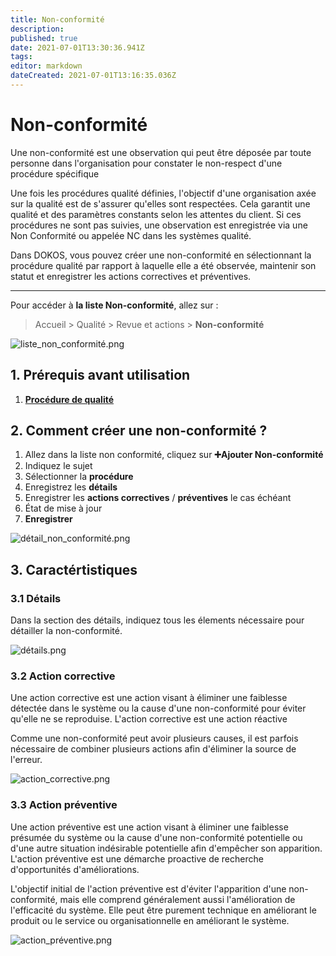 ```yaml
---
title: Non-conformité
description: 
published: true
date: 2021-07-01T13:30:36.941Z
tags: 
editor: markdown
dateCreated: 2021-07-01T13:16:35.036Z
---
```


# Non-conformité

Une non-conformité est une observation qui peut être déposée par toute personne dans l'organisation pour constater le non-respect d'une procédure spécifique

Une fois les procédures qualité définies, l'objectif d'une organisation axée sur la qualité est de s'assurer qu'elles sont respectées. Cela garantit une qualité et des paramètres constants selon les attentes du client. Si ces procédures ne sont pas suivies, une observation est enregistrée via une Non Conformité ou appelée NC dans les systèmes qualité.

Dans DOKOS, vous pouvez créer une non-conformité en sélectionnant la procédure qualité par rapport à laquelle elle a été observée, maintenir son statut et enregistrer les actions correctives et préventives.

---

Pour accéder à **la liste Non-conformité**, allez sur :

> Accueil > Qualité > Revue et actions > **Non-conformité**

![liste_non_conformité.png](/quality/non-conformance/liste_non_conformité.png)

## 1. Prérequis avant utilisation

1. **[Procédure de qualité](/fr/quality/quality-procedure)**

## 2. Comment créer une non-conformité ?

1. Allez dans la liste non conformité, cliquez sur **:heavy_plus_sign:Ajouter Non-conformité**
2. Indiquez le sujet
3. Sélectionner la **procédure**
4. Enregistrez les **détails**
5. Enregistrer les **actions correctives** / **préventives** le cas échéant
6. État de mise à jour
7. **Enregistrer**

![détail_non_conformité.png](/quality/non-conformance/détail_non_conformité.png)

## 3. Caractértistiques

### 3.1 Détails

Dans la section des détails, indiquez tous les élements nécessaire pour détailler la non-conformité.

![détails.png](/quality/non-conformance/détails.png)

### 3.2 Action corrective

Une action corrective est une action visant à éliminer une faiblesse détectée dans le système ou la cause d'une non-conformité pour éviter qu'elle ne se reproduise. L'action corrective est une action réactive

Comme une non-conformité peut avoir plusieurs causes, il est parfois nécessaire de combiner plusieurs actions afin d'éliminer la source de l'erreur.

![action_corrective.png](/quality/non-conformance/action_corrective.png)

### 3.3 Action préventive

Une action préventive est une action visant à éliminer une faiblesse présumée du système ou la cause d'une non-conformité potentielle ou d'une autre situation indésirable potentielle afin d'empêcher son apparition. L'action préventive est une démarche proactive de recherche d'opportunités d'améliorations.

L'objectif initial de l'action préventive est d'éviter l'apparition d'une non-conformité, mais elle comprend généralement aussi l'amélioration de l'efficacité du système. Elle peut être purement technique en améliorant le produit ou le service ou organisationnelle en améliorant le système.

![action_préventive.png](/quality/non-conformance/action_préventive.png)